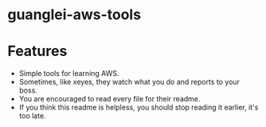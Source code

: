 # guanglei-aws-tools

# Features
* Simple tools for learning AWS.
* Sometimes, like xeyes, they watch what you do and reports to your boss.
* You are encouraged to read every file for their readme.
* If you think this readme is helpless, you should stop reading it earlier, it's too late.
